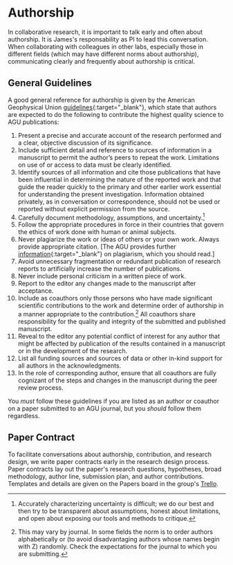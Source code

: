# Authorship

In collaborative research, it is important to talk early and often about authorship.
It is James's responsability as PI to lead this conversation.
When collaborating with colleagues in other labs, especially those in different fields (which may have different norms about authorship), communicating clearly and frequently about authorship is critical.

## General Guidelines

A good general reference for authorship is given by the American Geophysical Union [guidelines](https://www.agu.org/Publish-with-AGU/Publish/Author-Resources/Policies/Scientific-ethics-policy){:target="_blank"}, which state that authors are expected to do the following to contribute the highest quality science to AGU publications:

1. Present a precise and accurate account of the research performed and a clear, objective discussion of its significance.
1. Include sufficient detail and reference to sources of information in a manuscript to permit the author’s peers to repeat the work. Limitations on use of or access to data must be clearly identified.
1. Identify sources of all information and cite those publications that have been influential in determining the nature of the reported work and that guide the reader quickly to the primary and other earlier work essential for understanding the present investigation. Information obtained privately, as in conversation or correspondence, should not be used or reported without explicit permission from the source.
1. Carefully document methodology, assumptions, and uncertainty.[^uncertainty]
1. Follow the appropriate procedures in force in their countries that govern the ethics of work done with human or animal subjects.
1. Never plagiarize the work or ideas of others or your own work. Always provide appropriate citation. [The AGU provides further [information](https://www.agu.org/Publish-with-AGU/Publish/Author-Resources/Policies/Scientific-ethics-policy){:target="_blank"} on plagiarism, which you should read.]
1. Avoid unnecessary fragmentation or redundant publication of research reports to artificially increase the number of publications.
1. Never include personal criticism in a written piece of work.
1. Report to the editor any changes made to the manuscript after acceptance.
1. Include as coauthors only those persons who have made significant scientific contributions to the work and determine order of authorship in a manner appropriate to the contribution.[^order] All coauthors share responsibility for the quality and integrity of the submitted and published manuscript.
1. Reveal to the editor any potential conflict of interest for any author that might be affected by publication of the results contained in a manuscript or in the development of the research.
1. List all funding sources and sources of data or other in-kind support for all authors in the acknowledgments.
1. In the role of corresponding author, ensure that all coauthors are fully cognizant of the steps and changes in the manuscript during the peer review process.

You *must* follow these guidelines if you are listed as an author or coauthor on a paper submitted to an AGU journal, but you *should* follow them regardless.

## Paper Contract

To facilitate conversations about authorship, contribution, and research design, we write paper contracts early in the research design process.
Paper contracts lay out the paper's research questions, hypotheses, broad methodology, author line, submission plan, and author contributions.
Templates and details are given on the Papers board in the group's [Trello](../coding/trello).

[^uncertainty]: Accurately characterizing uncertainty is difficult; we do our best and then try to be transparent about assumptions, honest about limitations, and open about exposing our tools and methods to critique.
[^order]: This may vary by journal. In some fields the norm is to order authors alphabetically or (to avoid disadvantaging authors whose names begin with Z) randomly. Check the expectations for the journal to which you are submitting.
